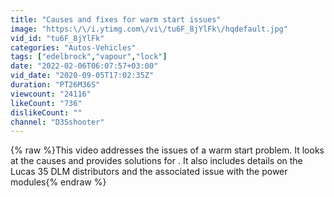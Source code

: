 ```yaml
---
title: "Causes and fixes for warm start issues"
image: "https:\/\/i.ytimg.com\/vi\/tu6F_8jYlFk\/hqdefault.jpg"
vid_id: "tu6F_8jYlFk"
categories: "Autos-Vehicles"
tags: ["edelbrock","vapour","lock"]
date: "2022-02-06T06:07:57+03:00"
vid_date: "2020-09-05T17:02:35Z"
duration: "PT26M36S"
viewcount: "24116"
likeCount: "736"
dislikeCount: ""
channel: "D3Sshooter"
---
```

{% raw %}This video addresses the issues of a warm start problem.  It looks at the causes and provides solutions for .   It also includes details on the Lucas 35 DLM distributors and the associated issue with the power modules{% endraw %}
